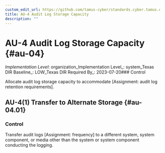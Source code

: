 ```yaml
---
custom_edit_url: https://github.com/tamus-cyber/standards.cyber.tamus.edu/tree/main/static/content/tamus.edu/TAMUS_profile.xml
title: AU-4 Audit Log Storage Capacity
description: ""
---
```


# AU-4 Audit Log Storage Capacity {#au-04}

_Implementation Level_: organization_Implementation Level_: system_Texas DIR Baseline_: LOW_Texas DIR Required By_: 2023-07-20### Control

Allocate audit log storage capacity to accommodate [Assignment: audit log retention requirements].

## AU-4(1) Transfer to Alternate Storage {#au-04.01}

### Control

Transfer audit logs [Assignment: frequency] to a different system, system component, or media other than the system or system component conducting the logging.

